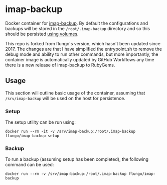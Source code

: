 # imap-backup

Docker container for [imap-backup](https://github.com/joeyates/imap-backup). By default the configurations and backups will be stored in the `/root/.imap-backup` directory and so this should be persisted [using volumes](https://docs.docker.com/engine/admin/volumes/volumes/).

This repo is forked from flungo's version, which hasn't been updated since 2017. The changes are that I have simplified the entrypoint.sh to remove the debug mode and ability to run other commands, but more importantly, the container image is automatically updated by GitHub Workflows any time there is a new release of imap-backup to RubyGems.

## Usage

This section will outline basic usage of the container, assuming that `/srv/imap-backup` will be used on the host for persistence.

### Setup

The setup utility can be run using:

```shell
docker run --rm -it -v /srv/imap-backup:/root/.imap-backup flungo/imap-backup setup
```

### Backup

To run a backup (assuming setup has been completed), the following command can be used:

```shell
docker run --rm -v /srv/imap-backup:/root/.imap-backup flungo/imap-backup
```
